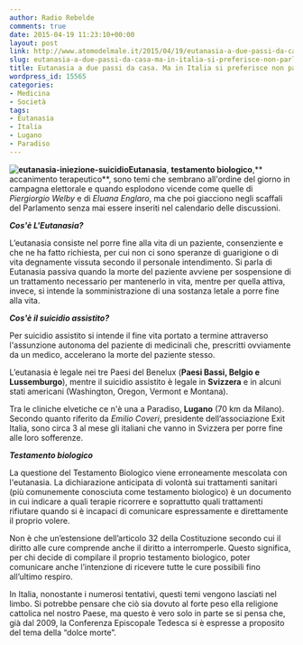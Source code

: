 ```yaml
---
author: Radio Rebelde
comments: true
date: 2015-04-19 11:23:10+00:00
layout: post
link: http://www.atomodelmale.it/2015/04/19/eutanasia-a-due-passi-da-casa-ma-in-italia-si-preferisce-non-parlarne/
slug: eutanasia-a-due-passi-da-casa-ma-in-italia-si-preferisce-non-parlarne
title: Eutanasia a due passi da casa. Ma in Italia si preferisce non parlarne
wordpress_id: 15565
categories:
- Medicina
- Società
tags:
- Eutanasia
- Italia
- Lugano
- Paradiso
---
```


**![eutanasia-iniezione-suicidio](http://www.atomodelmale.it/wp-content/uploads/2015/04/eutanasia-iniezione-suicidio-300x173.jpg)Eutanasia**, **testamento biologico**,** accanimento terapeutico**, sono temi che sembrano all'ordine del giorno in campagna elettorale e quando esplodono vicende come quelle di _Piergiorgio Welby_ e di _Eluana Englaro_, ma che poi giacciono negli scaffali del Parlamento senza mai essere inseriti nel calendario delle discussioni.

_**Cos'è L'Eutanasia?**_

L’eutanasia consiste nel porre fine alla vita di un paziente, consenziente e che ne ha fatto richiesta, per cui non ci sono speranze di guarigione o di vita degnamente vissuta secondo il personale intendimento. Si parla di Eutanasia passiva quando la morte del paziente avviene per sospensione di un trattamento necessario per mantenerlo in vita, mentre per quella attiva, invece, si intende la somministrazione di una sostanza letale a porre fine alla vita.

**_Cos'è il suicidio assistito?_**

Per suicidio assistito si intende il fine vita portato a termine attraverso l'assunzione autonoma del paziente di medicinali che, prescritti ovviamente da un medico, accelerano la morte del paziente stesso.

L’eutanasia è legale nei tre Paesi del Benelux (**Paesi Bassi, Belgio e Lussemburgo**), mentre il suicidio assistito è legale in **Svizzera** e in alcuni stati americani (Washington, Oregon, Vermont e Montana).

Tra le cliniche elvetiche ce n'è una a Paradiso, **Lugano** (70 km da Milano). Secondo quanto riferito da _Emilio Coveri_, presidente dell’associazione Exit Italia, sono circa 3 al mese gli italiani che vanno in Svizzera per porre fine alle loro sofferenze.



_**Testamento biologico**_

La questione del Testamento Biologico viene erroneamente mescolata con l'eutanasia. La dichiarazione anticipata di volontà sui trattamenti sanitari (più comunemente conosciuta come testamento biologico) è un documento in cui indicare a quali terapie ricorrere e soprattutto quali trattamenti rifiutare quando si è incapaci di comunicare espressamente e direttamente il proprio volere.

Non è che un’estensione dell’articolo 32 della Costituzione secondo cui il diritto alle cure comprende anche il diritto a interromperle. Questo significa, per chi decide di compilare il proprio testamento biologico, poter comunicare anche l’intenzione di ricevere tutte le cure possibili fino all’ultimo respiro.

In Italia, nonostante i numerosi tentativi, questi temi vengono lasciati nel limbo.
Si potrebbe pensare che ciò sia dovuto al forte peso ella religione cattolica nel nostro Paese, ma questo è vero solo in parte se si pensa che, già dal 2009, la Conferenza Episcopale Tedesca si è espresse a proposito del tema della “dolce morte”.
